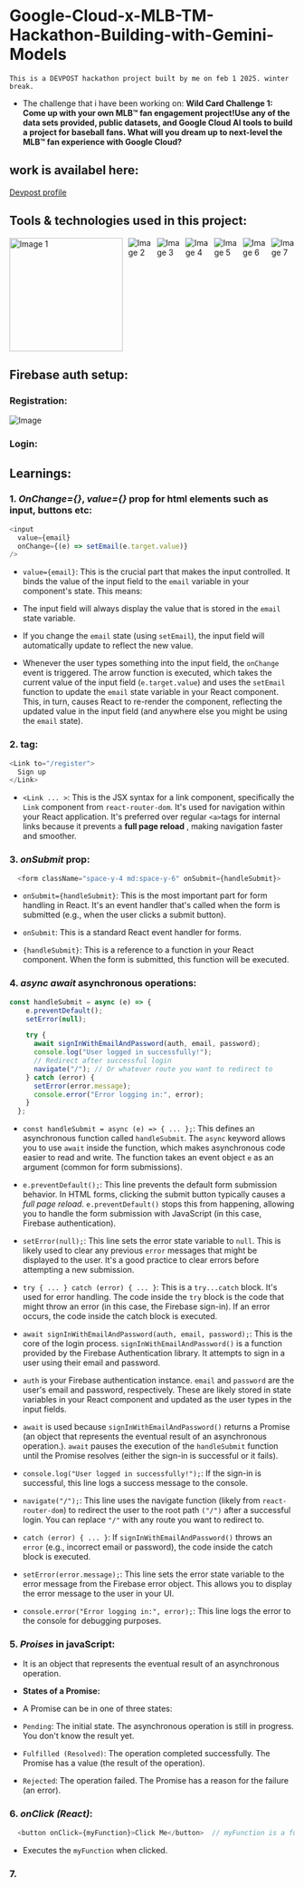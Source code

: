 # Google-Cloud-x-MLB-TM-Hackathon-Building-with-Gemini-Models
``This is a DEVPOST hackathon project built by me on feb 1 2025. winter break.``

- The challenge that i have been working on: **Wild Card Challenge 1: Come up with your own MLB™ fan engagement project!Use any of the data sets provided, public datasets, and Google Cloud AI tools to build a project for baseball fans. What will you dream up to next-level the MLB™ fan experience with Google Cloud?**

## work is availabel here:
[Devpost profile](https://devpost.com/www-patelnayan187?ref_content=user-portfolio&ref_feature=portfolio&ref_medium=global-nav)

## Tools & technologies used in this project:

<div style="display: flex; flex-wrap: nowrap; overflow-x: auto; gap: 10px;">
  <img src="https://github.com/user-attachments/assets/11a76217-be59-45dc-9af2-002e7a4a1133" alt="Image 1" style="max-width: 200px; height: 200px;">
  <img src="https://github.com/user-attachments/assets/8e64bf1e-9a73-4b27-b663-87c22af1e161" alt="Image 2" style="max-width: 200px; height: auto;">
  <img src="https://github.com/user-attachments/assets/f58db321-3855-4d8f-acf1-75a1539002a5" alt="Image 3" style="max-width: 200px; height: auto;">
  <img src="https://github.com/user-attachments/assets/91f30d9b-0ec6-4129-9099-f5bc322a5a70" alt="Image 4" style="max-width: 200px; height: auto;">
  <img src="https://github.com/user-attachments/assets/2ef31bdb-6250-4f23-98a3-709341f3f762" alt="Image 5" style="max-width: 200px; height: auto;">
  <img src="https://github.com/user-attachments/assets/76f7b85d-c6a3-4332-bfbf-395dbf4422be" alt="Image 6" style="max-width: 200px; height: auto;">
  <img src="https://github.com/user-attachments/assets/ce15c17b-650b-4e10-9c78-b5129eae3b4b" alt="Image 7" style="max-width: 200px; height: auto;">
  <img src="https://github.com/user-attachments/assets/93d92dc4-6649-468d-a62f-4ea49874164d" alt="Image 8" style="max-width: 200px; height: auto;">
</div>

## Firebase auth setup:
### Registration:

![Image](https://github.com/user-attachments/assets/203ce778-8ab4-4de5-9bf8-3d2ca16a1b6d)

### Login: 


## Learnings:

### 1. *OnChange={}*, *value={}* prop for html elements such as input, buttons etc: 

```javaScript 
<input
  value={email}
  onChange={(e) => setEmail(e.target.value)}
/>
```
- `value={email}`: This is the crucial part that makes the input controlled.  It binds the value of the input field to the `email` variable in your component's state.  This means:
- The input field will always display the value that is stored in the `email` state variable.
- If you change the `email` state (using `setEmail`), the input field will automatically update to reflect the new value.

- Whenever the user types something into the input field, the `onChange` event is triggered.  The arrow function is executed, which takes the current value of the input field (`e.target.value`) and uses the `setEmail` function to update the `email` state variable in your React component.  This, in turn, causes React to re-render the component, reflecting the updated value in the input field (and anywhere else you might be using the `email` state).

### 2. *<Link/>* tag: 

```javaScript
<Link to="/register">
  Sign up
</Link>
```

- `<Link ... >`: This is the JSX syntax for a link component, specifically the `Link` component from `react-router-dom`.  It's used for navigation within your React application.  It's preferred over regular `<a>`tags for internal links because it prevents a **full page reload** , making navigation faster and smoother.

### 3. *onSubmit* prop:

```javaScript
  <form className="space-y-4 md:space-y-6" onSubmit={handleSubmit}>
```

- `onSubmit={handleSubmit}`: This is the most important part for form handling in React.  It's an event handler that's called when the form is submitted (e.g., when the user clicks a submit button).

- `onSubmit`: This is a standard React event handler for forms.

- `{handleSubmit}`: This is a reference to a function in your React component.  When the form is submitted, this function will be executed.

### 4. *async await* asynchronous operations: 

```javaScript
const handleSubmit = async (e) => {
    e.preventDefault();
    setError(null);

    try {
      await signInWithEmailAndPassword(auth, email, password);
      console.log("User logged in successfully!");
      // Redirect after successful login
      navigate("/"); // Or whatever route you want to redirect to
    } catch (error) {
      setError(error.message);
      console.error("Error logging in:", error);
    }
  };
```

- `const handleSubmit = async (e) => { ... };`: This defines an asynchronous function called `handleSubmit`. The `async` keyword allows you to use `await` inside the function, which makes asynchronous code easier to read and write. The function takes an event object `e` as an argument (common for form submissions).

- `e.preventDefault();`: This line prevents the default form submission behavior.  In HTML forms, clicking the submit button typically causes a *full page reload*.  `e.preventDefault()` stops this from happening, allowing you to handle the form submission with JavaScript (in this case, Firebase authentication).

- `setError(null);`: This line sets the error state variable to `null`.  This is likely used to clear any previous `error` messages that might be displayed to the user.  It's a good practice to clear errors before attempting a new submission.

- `try { ... } catch (error) { ... }`: This is a `try...catch` block.  It's used for error handling.  The code inside the `try` block is the code that might throw an error (in this case, the Firebase sign-in).  If an error occurs, the code inside the catch block is executed.

- `await signInWithEmailAndPassword(auth, email, password);`: This is the core of the login process.
`signInWithEmailAndPassword()` is a function provided by the Firebase Authentication library. It attempts to sign in a user using their email and password.

- `auth` is your Firebase authentication instance. `email` and `password` are the user's email and password, respectively. These are likely stored in state variables in your React component and updated as the user types in the input fields.

- `await` is used because `signInWithEmailAndPassword()` returns a Promise (an object that represents the eventual result of an asynchronous operation.). `await` pauses the execution of the `handleSubmit` function until the Promise resolves (either the sign-in is successful or it fails).

- `console.log("User logged in successfully!");`: If the sign-in is successful, this line logs a success message to the console.

- `navigate("/");`: This line uses the navigate function (likely from `react-router-dom`) to redirect the user to the root path `("/")` after a successful login.  You can replace `"/"` with any route you want to redirect to.

- `catch (error) { ... }`: If `signInWithEmailAndPassword()` throws an `error` (e.g., incorrect email or password), the code inside the catch block is executed.

- `setError(error.message);`: This line sets the error state variable to the error message from the Firebase error object.  This allows you to display the error message to the user in your UI.

- `console.error("Error logging in:", error);`: This line logs the error to the console for debugging purposes.

### 5. *Proises* in javaScript:

- It is an object that represents the eventual result of an asynchronous operation.

- **States of a Promise:**

- A Promise can be in one of three states:

- `Pending`: The initial state.  The asynchronous operation is still in progress.  You don't know the result yet.

- `Fulfilled (Resolved)`: The operation completed successfully.  The Promise has a value (the result of the operation).

- `Rejected`: The operation failed.  The Promise has a reason for the failure (an error).

### 6. *onClick (React)*:

```javaScript
  <button onClick={myFunction}>Click Me</button>  // myFunction is a function
```

- Executes the `myFunction` when clicked.

### 7. 